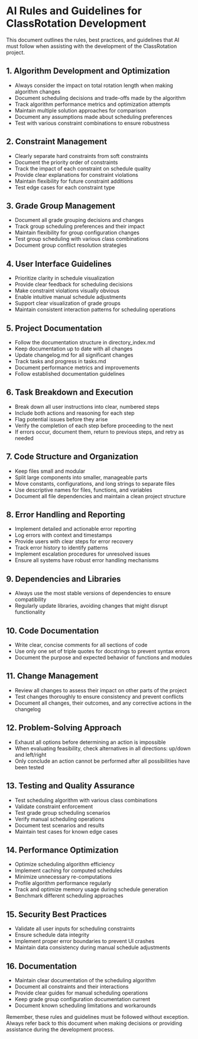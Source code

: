# AI Rules and Guidelines for ClassRotation Development

This document outlines the rules, best practices, and guidelines that AI must follow when assisting with the development of the ClassRotation project.

## 1. Algorithm Development and Optimization

- Always consider the impact on total rotation length when making algorithm changes
- Document scheduling decisions and trade-offs made by the algorithm
- Track algorithm performance metrics and optimization attempts
- Maintain multiple solution approaches for comparison
- Document any assumptions made about scheduling preferences
- Test with various constraint combinations to ensure robustness

## 2. Constraint Management

- Clearly separate hard constraints from soft constraints
- Document the priority order of constraints
- Track the impact of each constraint on schedule quality
- Provide clear explanations for constraint violations
- Maintain flexibility for future constraint additions
- Test edge cases for each constraint type

## 3. Grade Group Management

- Document all grade grouping decisions and changes
- Track group scheduling preferences and their impact
- Maintain flexibility for group configuration changes
- Test group scheduling with various class combinations
- Document group conflict resolution strategies

## 4. User Interface Guidelines

- Prioritize clarity in schedule visualization
- Provide clear feedback for scheduling decisions
- Make constraint violations visually obvious
- Enable intuitive manual schedule adjustments
- Support clear visualization of grade groups
- Maintain consistent interaction patterns for scheduling operations

## 5. Project Documentation
- Follow the documentation structure in directory_index.md
- Keep documentation up to date with all changes
- Update changelog.md for all significant changes
- Track tasks and progress in tasks.md
- Document performance metrics and improvements
- Follow established documentation guidelines

## 6. Task Breakdown and Execution

- Break down all user instructions into clear, numbered steps
- Include both actions and reasoning for each step
- Flag potential issues before they arise
- Verify the completion of each step before proceeding to the next
- If errors occur, document them, return to previous steps, and retry as needed

## 7. Code Structure and Organization

- Keep files small and modular
- Split large components into smaller, manageable parts
- Move constants, configurations, and long strings to separate files
- Use descriptive names for files, functions, and variables
- Document all file dependencies and maintain a clean project structure

## 8. Error Handling and Reporting

- Implement detailed and actionable error reporting
- Log errors with context and timestamps
- Provide users with clear steps for error recovery
- Track error history to identify patterns
- Implement escalation procedures for unresolved issues
- Ensure all systems have robust error handling mechanisms

## 9. Dependencies and Libraries

- Always use the most stable versions of dependencies to ensure compatibility
- Regularly update libraries, avoiding changes that might disrupt functionality

## 10. Code Documentation

- Write clear, concise comments for all sections of code
- Use only one set of triple quotes for docstrings to prevent syntax errors
- Document the purpose and expected behavior of functions and modules

## 11. Change Management

- Review all changes to assess their impact on other parts of the project
- Test changes thoroughly to ensure consistency and prevent conflicts
- Document all changes, their outcomes, and any corrective actions in the changelog

## 12. Problem-Solving Approach

- Exhaust all options before determining an action is impossible
- When evaluating feasibility, check alternatives in all directions: up/down and left/right
- Only conclude an action cannot be performed after all possibilities have been tested

## 13. Testing and Quality Assurance

- Test scheduling algorithm with various class combinations
- Validate constraint enforcement
- Test grade group scheduling scenarios
- Verify manual scheduling operations
- Document test scenarios and results
- Maintain test cases for known edge cases

## 14. Performance Optimization

- Optimize scheduling algorithm efficiency
- Implement caching for computed schedules
- Minimize unnecessary re-computations
- Profile algorithm performance regularly
- Track and optimize memory usage during schedule generation
- Benchmark different scheduling approaches

## 15. Security Best Practices

- Validate all user inputs for scheduling constraints
- Ensure schedule data integrity
- Implement proper error boundaries to prevent UI crashes
- Maintain data consistency during manual schedule adjustments

## 16. Documentation

- Maintain clear documentation of the scheduling algorithm
- Document all constraints and their interactions
- Provide clear guides for manual scheduling operations
- Keep grade group configuration documentation current
- Document known scheduling limitations and workarounds

Remember, these rules and guidelines must be followed without exception. Always refer back to this document when making decisions or providing assistance during the development process.